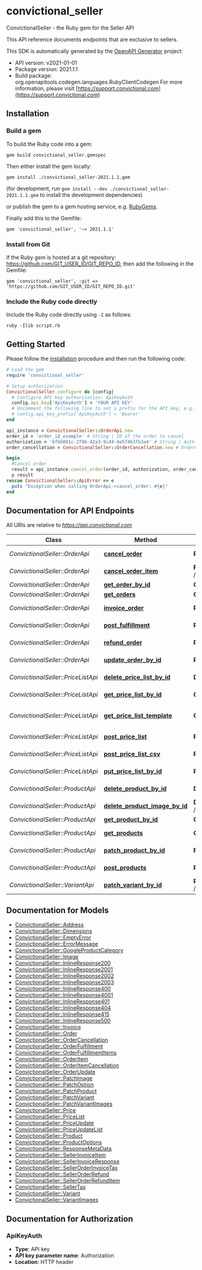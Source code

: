 # convictional_seller

ConvictionalSeller - the Ruby gem for the Seller API

This API reference documents endpoints that are exclusive to sellers.

This SDK is automatically generated by the [OpenAPI Generator](https://openapi-generator.tech) project:

- API version: v2021-01-01
- Package version: 2021.1.1
- Build package: org.openapitools.codegen.languages.RubyClientCodegen
For more information, please visit [https://support.convictional.com](https://support.convictional.com)

## Installation

### Build a gem

To build the Ruby code into a gem:

```shell
gem build convictional_seller.gemspec
```

Then either install the gem locally:

```shell
gem install ./convictional_seller-2021.1.1.gem
```

(for development, run `gem install --dev ./convictional_seller-2021.1.1.gem` to install the development dependencies)

or publish the gem to a gem hosting service, e.g. [RubyGems](https://rubygems.org/).

Finally add this to the Gemfile:

    gem 'convictional_seller', '~> 2021.1.1'

### Install from Git

If the Ruby gem is hosted at a git repository: https://github.com/GIT_USER_ID/GIT_REPO_ID, then add the following in the Gemfile:

    gem 'convictional_seller', :git => 'https://github.com/GIT_USER_ID/GIT_REPO_ID.git'

### Include the Ruby code directly

Include the Ruby code directly using `-I` as follows:

```shell
ruby -Ilib script.rb
```

## Getting Started

Please follow the [installation](#installation) procedure and then run the following code:

```ruby
# Load the gem
require 'convictional_seller'

# Setup authorization
ConvictionalSeller.configure do |config|
  # Configure API key authorization: ApiKeyAuth
  config.api_key['ApiKeyAuth'] = 'YOUR API KEY'
  # Uncomment the following line to set a prefix for the API key, e.g. 'Bearer' (defaults to nil)
  # config.api_key_prefix['ApiKeyAuth'] = 'Bearer'
end

api_instance = ConvictionalSeller::OrderApi.new
order_id = 'order_id_example' # String | ID of the order to cancel
authorization = '6fbb801c-2f9b-42a3-9c44-4e57463fb3a4' # String | Auth token provided by Convictional upon account creation.
order_cancellation = ConvictionalSeller::OrderCancellation.new # OrderCancellation | An object with cancellation settings

begin
  #Cancel order
  result = api_instance.cancel_order(order_id, authorization, order_cancellation)
  p result
rescue ConvictionalSeller::ApiError => e
  puts "Exception when calling OrderApi->cancel_order: #{e}"
end

```

## Documentation for API Endpoints

All URIs are relative to *https://api.convictional.com*

Class | Method | HTTP request | Description
------------ | ------------- | ------------- | -------------
*ConvictionalSeller::OrderApi* | [**cancel_order**](docs/OrderApi.md#cancel_order) | **POST** /orders/{orderId}/cancel | Cancel order
*ConvictionalSeller::OrderApi* | [**cancel_order_item**](docs/OrderApi.md#cancel_order_item) | **POST** /orders/{orderId}/items/{itemId}/cancel | Cancel order item
*ConvictionalSeller::OrderApi* | [**get_order_by_id**](docs/OrderApi.md#get_order_by_id) | **GET** /orders/{orderId} | Get order
*ConvictionalSeller::OrderApi* | [**get_orders**](docs/OrderApi.md#get_orders) | **GET** /orders | List orders
*ConvictionalSeller::OrderApi* | [**invoice_order**](docs/OrderApi.md#invoice_order) | **POST** /orders/{orderId}/invoices | Create invoice
*ConvictionalSeller::OrderApi* | [**post_fulfillment**](docs/OrderApi.md#post_fulfillment) | **POST** /orders/{orderId}/fulfillments | Create fulfillment
*ConvictionalSeller::OrderApi* | [**refund_order**](docs/OrderApi.md#refund_order) | **POST** /orders/{orderId}/refund | Create refund
*ConvictionalSeller::OrderApi* | [**update_order_by_id**](docs/OrderApi.md#update_order_by_id) | **PATCH** /orders/{orderId} | Update order
*ConvictionalSeller::PriceListApi* | [**delete_price_list_by_id**](docs/PriceListApi.md#delete_price_list_by_id) | **DELETE** /prices/{priceId} | Delete price list
*ConvictionalSeller::PriceListApi* | [**get_price_list_by_id**](docs/PriceListApi.md#get_price_list_by_id) | **GET** /prices/{priceId} | Get price list
*ConvictionalSeller::PriceListApi* | [**get_price_list_template**](docs/PriceListApi.md#get_price_list_template) | **GET** /templates/price | Get price list template
*ConvictionalSeller::PriceListApi* | [**post_price_list**](docs/PriceListApi.md#post_price_list) | **POST** /prices | Create price list
*ConvictionalSeller::PriceListApi* | [**post_price_list_csv**](docs/PriceListApi.md#post_price_list_csv) | **POST** /prices/upload | Upload price list
*ConvictionalSeller::PriceListApi* | [**put_price_list_by_id**](docs/PriceListApi.md#put_price_list_by_id) | **PUT** /prices/{priceId} | Update price list
*ConvictionalSeller::ProductApi* | [**delete_product_by_id**](docs/ProductApi.md#delete_product_by_id) | **DELETE** /products/{productId} | Delete product
*ConvictionalSeller::ProductApi* | [**delete_product_image_by_id**](docs/ProductApi.md#delete_product_image_by_id) | **DELETE** /products/{productId}/images/{imageId} | Delete image
*ConvictionalSeller::ProductApi* | [**get_product_by_id**](docs/ProductApi.md#get_product_by_id) | **GET** /products/{productId} | Get product
*ConvictionalSeller::ProductApi* | [**get_products**](docs/ProductApi.md#get_products) | **GET** /products | List products
*ConvictionalSeller::ProductApi* | [**patch_product_by_id**](docs/ProductApi.md#patch_product_by_id) | **PATCH** /products/{productId} | Update product
*ConvictionalSeller::ProductApi* | [**post_products**](docs/ProductApi.md#post_products) | **POST** /products | Create product
*ConvictionalSeller::VariantApi* | [**patch_variant_by_id**](docs/VariantApi.md#patch_variant_by_id) | **PATCH** /products/{productId}/variants/{variantId} | Update variant


## Documentation for Models

 - [ConvictionalSeller::Address](docs/Address.md)
 - [ConvictionalSeller::Dimensions](docs/Dimensions.md)
 - [ConvictionalSeller::EmptyError](docs/EmptyError.md)
 - [ConvictionalSeller::ErrorMessage](docs/ErrorMessage.md)
 - [ConvictionalSeller::GoogleProductCategory](docs/GoogleProductCategory.md)
 - [ConvictionalSeller::Image](docs/Image.md)
 - [ConvictionalSeller::InlineResponse200](docs/InlineResponse200.md)
 - [ConvictionalSeller::InlineResponse2001](docs/InlineResponse2001.md)
 - [ConvictionalSeller::InlineResponse2002](docs/InlineResponse2002.md)
 - [ConvictionalSeller::InlineResponse2003](docs/InlineResponse2003.md)
 - [ConvictionalSeller::InlineResponse400](docs/InlineResponse400.md)
 - [ConvictionalSeller::InlineResponse4001](docs/InlineResponse4001.md)
 - [ConvictionalSeller::InlineResponse401](docs/InlineResponse401.md)
 - [ConvictionalSeller::InlineResponse404](docs/InlineResponse404.md)
 - [ConvictionalSeller::InlineResponse415](docs/InlineResponse415.md)
 - [ConvictionalSeller::InlineResponse500](docs/InlineResponse500.md)
 - [ConvictionalSeller::Invoice](docs/Invoice.md)
 - [ConvictionalSeller::Order](docs/Order.md)
 - [ConvictionalSeller::OrderCancellation](docs/OrderCancellation.md)
 - [ConvictionalSeller::OrderFulfillment](docs/OrderFulfillment.md)
 - [ConvictionalSeller::OrderFulfillmentItems](docs/OrderFulfillmentItems.md)
 - [ConvictionalSeller::OrderItem](docs/OrderItem.md)
 - [ConvictionalSeller::OrderItemCancellation](docs/OrderItemCancellation.md)
 - [ConvictionalSeller::OrderUpdate](docs/OrderUpdate.md)
 - [ConvictionalSeller::PatchImage](docs/PatchImage.md)
 - [ConvictionalSeller::PatchOption](docs/PatchOption.md)
 - [ConvictionalSeller::PatchProduct](docs/PatchProduct.md)
 - [ConvictionalSeller::PatchVariant](docs/PatchVariant.md)
 - [ConvictionalSeller::PatchVariantImages](docs/PatchVariantImages.md)
 - [ConvictionalSeller::Price](docs/Price.md)
 - [ConvictionalSeller::PriceList](docs/PriceList.md)
 - [ConvictionalSeller::PriceUpdate](docs/PriceUpdate.md)
 - [ConvictionalSeller::PriceUpdateList](docs/PriceUpdateList.md)
 - [ConvictionalSeller::Product](docs/Product.md)
 - [ConvictionalSeller::ProductOptions](docs/ProductOptions.md)
 - [ConvictionalSeller::ResponseMetaData](docs/ResponseMetaData.md)
 - [ConvictionalSeller::SellerInvoiceItem](docs/SellerInvoiceItem.md)
 - [ConvictionalSeller::SellerInvoiceResponse](docs/SellerInvoiceResponse.md)
 - [ConvictionalSeller::SellerOrderInvoiceTax](docs/SellerOrderInvoiceTax.md)
 - [ConvictionalSeller::SellerOrderRefund](docs/SellerOrderRefund.md)
 - [ConvictionalSeller::SellerOrderRefundItem](docs/SellerOrderRefundItem.md)
 - [ConvictionalSeller::SellerTax](docs/SellerTax.md)
 - [ConvictionalSeller::Variant](docs/Variant.md)
 - [ConvictionalSeller::VariantImages](docs/VariantImages.md)


## Documentation for Authorization


### ApiKeyAuth


- **Type**: API key
- **API key parameter name**: Authorization
- **Location**: HTTP header

